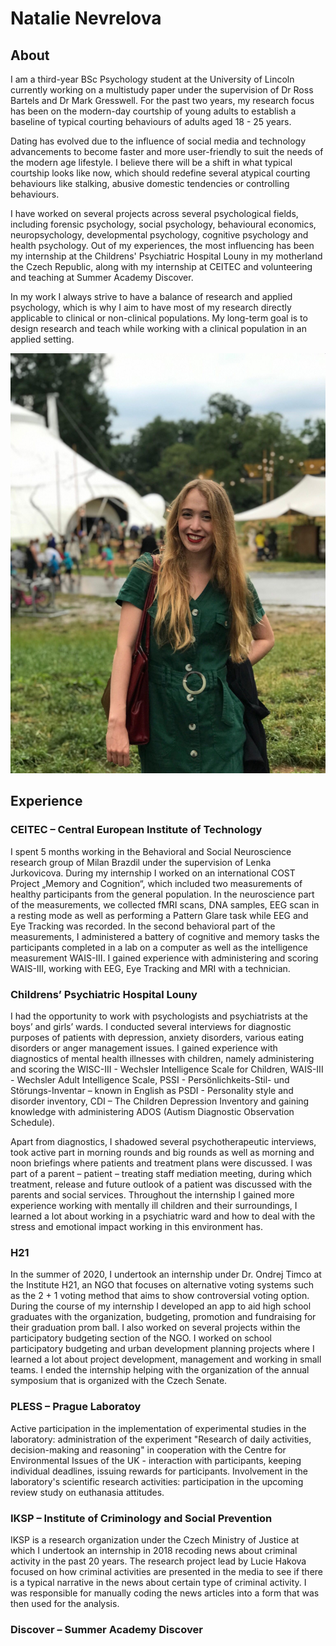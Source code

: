 # Natalie Nevrelova

## About

I am a third-year BSc Psychology student at the University of Lincoln currently working on a multistudy paper under the supervision of Dr Ross Bartels and Dr Mark Gresswell. For the past two years, my research focus has been on the modern-day courtship of young adults to establish a baseline of typical courting behaviours of adults aged 18 - 25 years.

Dating has evolved due to the influence of social media and technology advancements to become faster and more user-friendly to suit the needs of the modern age lifestyle. I believe there will be a shift in what typical courtship looks like now, which should redefine several atypical courting behaviours like stalking, abusive domestic tendencies or controlling behaviours.

I have worked on several projects across several psychological fields, including forensic psychology, social psychology, behavioural economics, neuropsychology, developmental psychology, cognitive psychology and health psychology. Out of my experiences, the most influencing has been my internship at the Childrens' Psychiatric Hospital Louny in my motherland the Czech Republic, along with my internship at CEITEC and volunteering and teaching at Summer Academy Discover.

In my work I always strive to have a balance of research and applied psychology, which is why I aim to have most of my research directly applicable to clinical or non-clinical populations. My long-term goal is to design research and teach while working with a clinical population in an applied setting.

![Natalie Nevrelova](images/natalie_nevrelova_profile_picture.jpg)

## Experience

### CEITEC – Central European Institute of Technology

I spent 5 months working in the Behavioral and Social Neuroscience research group of Milan Brazdil under the supervision of Lenka Jurkovicova. During my internship I worked on an international COST Project „Memory and Cognition“, which included two measurements of healthy participants from the general population. In the neuroscience part of the measurements, we collected fMRI scans, DNA samples, EEG scan in a resting mode as well as performing a Pattern Glare task while EEG and Eye Tracking was recorded. In the second behavioral part of the measurements, I administered a battery of cognitive and memory tasks the participants completed in a lab on a computer as well as the intelligence measurement WAIS-III. I gained experience with administering and scoring WAIS-III, working with EEG, Eye Tracking and MRI with a technician.

### Childrens’ Psychiatric Hospital Louny

I had the opportunity to work with psychologists and psychiatrists at the boys’ and girls’ wards. I conducted several interviews for diagnostic purposes of patients with depression, anxiety disorders, various eating disorders or anger management issues. I gained experience with diagnostics of mental health illnesses with children, namely administering and scoring the WISC-III - Wechsler Intelligence Scale for Children, WAIS-III - Wechsler Adult Intelligence Scale, PSSI - Persönlichkeits-Stil- und Störungs-Inventar – known in English as PSDI - Personality style and disorder inventory, CDI – The Children Depression Inventory and gaining knowledge with administering ADOS (Autism Diagnostic Observation Schedule).

Apart from diagnostics, I shadowed several psychotherapeutic interviews, took active part in morning rounds and big rounds as well as morning and noon briefings where patients and treatment plans were discussed. I was part of a parent – patient – treating staff mediation meeting, during which treatment, release and future outlook of a patient was discussed with the parents and social services. Throughout the internship I gained more experience working with mentally ill children and their surroundings, I learned a lot about working in a psychiatric ward and how to deal with the stress and emotional impact working in this environment has.

### H21

In the summer of 2020, I undertook an internship under Dr. Ondrej Timco at the Institute H21, an NGO that focuses on alternative voting systems such as the 2 + 1 voting method that aims to show controversial voting option. During the course of my internship I developed an app to aid high school graduates with the organization, budgeting, promotion and fundraising for their graduation prom ball. I also worked on several projects within the participatory budgeting section of the NGO. I worked on school participatory budgeting and urban development planning projects where I learned a lot about project development, management and working in small teams. I ended the internship helping with the organization of the annual symposium that is organized with the Czech Senate.

### PLESS – Prague Laboratoy

Active participation in the implementation of experimental studies in the laboratory: administration of the experiment "Research of daily activities, decision-making and reasoning" in cooperation with the Centre for Environmental Issues of the UK - interaction with participants, keeping individual deadlines, issuing rewards for participants. Involvement in the laboratory's scientific research activities: participation in the upcoming review study on euthanasia attitudes.

### IKSP – Institute of Criminology and Social Prevention

IKSP is a research organization under the Czech Ministry of Justice at which I undertook an internship in 2018 recoding news about criminal activity in the past 20 years. The research project lead by Lucie Hakova focused on how criminal activities are presented in the media to see if there is a typical narrative in the news about certain type of criminal activity. I was responsible for manually coding the news articles into a form that was then used for the analysis.

### Discover – Summer Academy Discover
